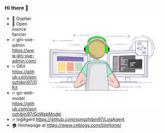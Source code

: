 ### Hi there 👋


<img align="right"  width="400px" src="./developer-github.gif"  />


- 🔭 Gopher
- 🌱 Open source fancier
- 🔥 gin-vue-admin https://www.gin-vue-admin.com/
- 🔥 GKit https://github.com/songzhibin97/GKit
- 🔥 go-web-model https://github.com/songzhibin97/GoWebModel
- 🔥 logAgent https://github.com/songzhibin97/LogAgent 
- 🏠 Homepage at https://www.cnblogs.com/binHome/


